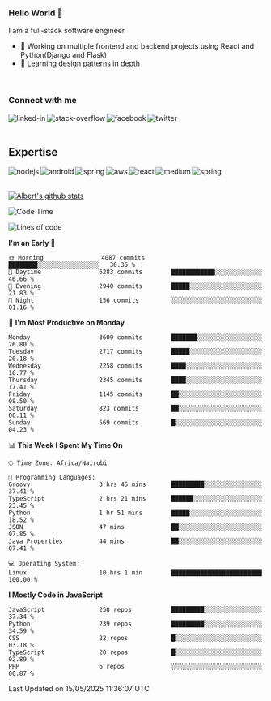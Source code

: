 

### Hello World 👋
I am a full-stack software engineer
- 🔭 Working on multiple frontend and backend projects using React and Python(Django and Flask)
- 🌱 Learning design patterns in depth

<br>

### Connect with me

[<img align="left" alt="linked-in" src="https://img.shields.io/badge/linkedin-%230077B5.svg?&style=for-the-badge&logo=linkedin&logoColor=white" />](https://www.linkedin.com/in/albert-byrone/)

<!-- [<img align="left" alt="medium" src="https://img.shields.io/badge/medium-%2312100E.svg?&style=for-the-badge&logo=medium&logoColor=white" />](https://56faisal.medium.com/) -->

[<img align="left" alt="stack-overflow" src="https://img.shields.io/badge/stack%20overflow-FE7A16?logo=stack-overflow&logoColor=white&style=for-the-badge" />](https://stackoverflow.com/users/11916317/albert-byrone)

[<img align="left" alt="facebook" src="https://img.shields.io/badge/facebook-%231877F2.svg?&style=for-the-badge&logo=facebook&logoColor=white" />](https://web.facebook.com/albert.byrone.1/)

[<img align="left" alt="twitter" src="https://img.shields.io/badge/twitter-%231DA1F2.svg?&style=for-the-badge&logo=twitter&logoColor=white" />](https://twitter.com/byrone_albert)

<br>

<br>

## Expertise
<img align="left" alt="nodejs" src="https://img.shields.io/badge/python%20-%2343853D.svg?&style=for-the-badge&logo=node.js&logoColor=white" />
<img align="left" alt="android" src="https://img.shields.io/badge/Flask-3DDC84?logo=android&logoColor=white&style=for-the-badge" />
<img align="left" alt="spring" src="https://img.shields.io/badge/drf%20-%236DB33F.svg?&style=for-the-badge&logo=spring&logoColor=white" />
<img align="left" alt="aws" src="https://img.shields.io/badge/django%20AWS-%23232F3E?logo=amazon-aws&logoColor=white&style=for-the-badge" />
<img align="left" alt="react" src="https://img.shields.io/badge/react%20-%2320232a.svg?&style=for-the-badge&logo=react&logoColor=%2361DAFB" />
<img align="left" alt="medium" src="https://img.shields.io/badge/Angular-%23316192.svg?&style=for-the-badge&logo=postgresql&logoColor=white" />
<img align="left" alt="spring" src="https://img.shields.io/badge/Javascript%20-%236DB33F.svg?&style=for-the-badge&logo=spring&logoColor=white" />
<br>
<br>


[![Albert's github stats](https://github-readme-stats.vercel.app/api?username=Albert-Byrone&count_private=true&show_icons=true&theme=radical&hide_rank=false)](https://github.com/anuraghazra/github-readme-stats)

<!-- [![Top Langs](https://github-readme-stats.vercel.app/api/top-langs/?username=Albert-Byrone&layout=compact)](https://github.com/anuraghazra/github-readme-stats) -->

<!--
**Albert-Byrone/Albert-Byrone** is a ✨ _special_ ✨ repository because its `README.md` (this file) appears on your GitHub profile.

Here are some ideas to get you started:

- 🔭 I’m currently working on ...
- 🌱 I’m currently learning ...
- 👯 I’m looking to collaborate on ...
- 🤔 I’m looking for help with ...
- 💬 Ask me about ...
- 📫 How to reach me: ...
- 😄 Pronouns: ...
- ⚡ Fun fact: ...
-->


<!--START_SECTION:waka-->
![Code Time](http://img.shields.io/badge/Code%20Time-1%2C852%20hrs%2053%20mins-blue)

![Lines of code](https://img.shields.io/badge/From%20Hello%20World%20I%27ve%20Written-84.3%20million%20lines%20of%20code-blue)

**I'm an Early 🐤** 

```text
🌞 Morning                4087 commits        ████████░░░░░░░░░░░░░░░░░   30.35 % 
🌆 Daytime                6283 commits        ████████████░░░░░░░░░░░░░   46.66 % 
🌃 Evening                2940 commits        █████░░░░░░░░░░░░░░░░░░░░   21.83 % 
🌙 Night                  156 commits         ░░░░░░░░░░░░░░░░░░░░░░░░░   01.16 % 
```
📅 **I'm Most Productive on Monday** 

```text
Monday                   3609 commits        ███████░░░░░░░░░░░░░░░░░░   26.80 % 
Tuesday                  2717 commits        █████░░░░░░░░░░░░░░░░░░░░   20.18 % 
Wednesday                2258 commits        ████░░░░░░░░░░░░░░░░░░░░░   16.77 % 
Thursday                 2345 commits        ████░░░░░░░░░░░░░░░░░░░░░   17.41 % 
Friday                   1145 commits        ██░░░░░░░░░░░░░░░░░░░░░░░   08.50 % 
Saturday                 823 commits         ██░░░░░░░░░░░░░░░░░░░░░░░   06.11 % 
Sunday                   569 commits         █░░░░░░░░░░░░░░░░░░░░░░░░   04.23 % 
```


📊 **This Week I Spent My Time On** 

```text
🕑︎ Time Zone: Africa/Nairobi

💬 Programming Languages: 
Groovy                   3 hrs 45 mins       █████████░░░░░░░░░░░░░░░░   37.41 % 
TypeScript               2 hrs 21 mins       ██████░░░░░░░░░░░░░░░░░░░   23.45 % 
Python                   1 hr 51 mins        █████░░░░░░░░░░░░░░░░░░░░   18.52 % 
JSON                     47 mins             ██░░░░░░░░░░░░░░░░░░░░░░░   07.85 % 
Java Properties          44 mins             ██░░░░░░░░░░░░░░░░░░░░░░░   07.41 % 

💻 Operating System: 
Linux                    10 hrs 1 min        █████████████████████████   100.00 % 
```

**I Mostly Code in JavaScript** 

```text
JavaScript               258 repos           █████████░░░░░░░░░░░░░░░░   37.34 % 
Python                   239 repos           █████████░░░░░░░░░░░░░░░░   34.59 % 
CSS                      22 repos            █░░░░░░░░░░░░░░░░░░░░░░░░   03.18 % 
TypeScript               20 repos            █░░░░░░░░░░░░░░░░░░░░░░░░   02.89 % 
PHP                      6 repos             ░░░░░░░░░░░░░░░░░░░░░░░░░   00.87 % 
```




 Last Updated on 15/05/2025 11:36:07 UTC
<!--END_SECTION:waka-->
